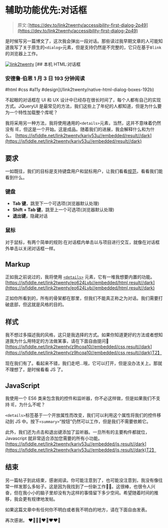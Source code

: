 # 辅助功能优先:对话框

> 原文:[https://dev.to/link2twenty/accessibility-first-dialog-2p49](https://dev.to/link2twenty/accessibility-first-dialog-2p49)

是时候写另一篇博文了，这次我会弹出一段对话。那些读过我早期文章的人可能知道我写了关于原生的`<dialog>`元素，但是支持仍然是不完整的，它只在基于`Blink`的浏览器上工作。

[![link2twenty](../Images/658801eb0300e3b6e98dde9a1fc0aa97.png)](/link2twenty) [## 本机 HTML:对话框

### 安德鲁·伯恩 1 月 3 日 193 分钟阅读

#html #css #a11y #design](/link2twenty/native-html-dialog-boxes-192b)

不起眼的对话框在 UI 和 UX 设计中已经存在很长时间了，每个人都有自己的实现方式。JQueryUI 是最常见的方法，我们这些上了年纪的人都知道，但是为什么要为一个特性加载整个库呢？

我将采用另一种方法，我将使用通用的`<details>`元素，当然，这并不意味着仍然没有 IE，但这是一个开始。这是成品。随着我们的进展，我会解释什么和为什么。
[https://jsfiddle.net/link2twenty/karjy53u//embedded/result//dark](https://jsfiddle.net/link2twenty/karjy53u//embedded/result//dark)

## [](#requirements)要求

一如既往，我们的目标是支持键盘用户和鼠标用户，让我们看看[规范](https://www.w3.org/TR/wai-aria-practices/examples/dialog-modal/dialog.html)，看看我们能看到什么。

### [](#keyboard)键盘

*   **Tab 键**，跳至下一个可选项(浏览器默认处理)
*   **Shift + Tab 键**，跳至上一个可选项(浏览器默认处理)
*   **退出键**，隐藏对话

### [](#mouse)鼠标

对于鼠标，有两个简单的规则:在对话框内单击以与项目进行交互，就像在对话框外单击以关闭对话框一样。

## [](#markup)Markup

正如我之前说过的，我将使用 [`<details>`](https://developer.mozilla.org/en-US/docs/Web/HTML/Element/details) 元素，它有一堆我想要内置的功能。
[https://jsfiddle.net/link2twenty/eo624Lyb//embedded/html,result//dark](https://jsfiddle.net/link2twenty/eo624Lyb//embedded/html,result//dark)

正如你所看到的，所有的骨架都在那里，但我们不能真正称之为对话。我们需要打破底部，但这就是风格的目的。

## [](#styles)样式

我不想过多描述我的风格，这只是我选择的方式。如果你知道更好的方法或者想知道我为什么用特定的方法做某事，请在下面自由提问🙂
[https://jsfiddle.net/link2twenty/z9hcqa10//embedded/css,result//dark](https://jsfiddle.net/link2twenty/z9hcqa10//embedded/css,result//dark)T2】

现在我们有了。看起来不错，我们走吧...哦，它可以打开，但是没办法关上。那就不理想了，是时候看看 JS 了。

## [](#javascript)JavaScript

我使用一个 ES6 类来包含我的控件和监听器，你不必这样做，但是如果我们不支持 IE，为什么不呢？

`<details>`标签基于一个开放属性而改变，我们可以利用这个属性将我们的控件移动到 JS 中。按下`<summary>`“按钮”仍然可以工作，但是我们不需要依赖它。

此外，我们还为点击和退出键添加了监听器。一旦所有的主要构件都就位，Javascript 就非常适合添加您需要的所有小功能。
[https://jsfiddle.net/link2twenty/karjy53u//embedded/js,result//dark](https://jsfiddle.net/link2twenty/karjy53u//embedded/js,result//dark)T2】

## [](#end)结束

另一篇帖子到此结束，感谢阅读。你可能注意到了，也可能没注意到，我没有像往常一样发那么多帖子。这是因为我找到了一份新工作🎉🎉。这很棒，也很令人兴奋，但在我小小的脑子里却没有为这样的事情留下多少空间。希望随着时间的推移，我会更有规律地发帖。

如果这篇文章中有任何你不明白或者我不明白的地方，请在下面自由发表。

再次感谢。
❤🦄🦄🧠❤🦄❤❤🦄